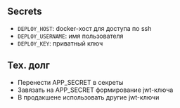 ## Secrets

- `DEPLOY_HOST`: docker-хост для доступа по ssh
- `DEPLOY_USERNAME`: имя пользователя
- `DEPLOY_KEY`: приватный ключ


## Тех. долг
- Перенести APP_SECRET в секреты
- Завязать на APP_SECRET формирование jwt-ключа
- В продакшене использовать другие jwt-ключи